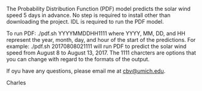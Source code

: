 The Probability Distribution Function (PDF) model predicts the solar wind speed 5 days in advance.
No step is required to install other than downloading the project.
IDL is required to run the PDF model.

To run PDF: ./pdf.sh YYYYMMDDHH1111
where YYYY, MM, DD, and HH represent the year, month, day, and hour of the start of the predictions.
For example: ./pdf.sh 20170808021111
will run PDF to predict the solar wind speed from August 8 to August 13, 2017.
The 1111 charcters are options that you can change with regard to the formats of the output.

If oyu have any questions, please email me at cbv@umich.edu.

Charles
